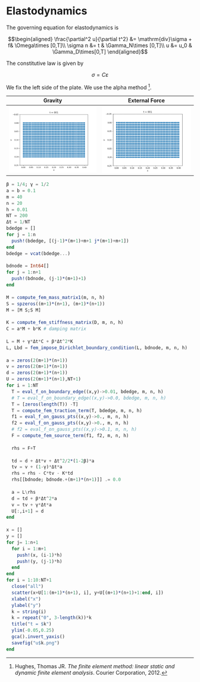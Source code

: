 # Elastodynamics

The governing equation for elastodynamics is 

$$\begin{aligned}
\frac{\partial^2 u}{\partial t^2} &= \mathrm{div}\sigma + f& \Omega\times [0,T]\\
\sigma n &= t & \Gamma_N\times [0,T]\\
u &= u_0 & \Gamma_D\times[0,T]
\end{aligned}$$

The constitutive law is given by 

$$\sigma = C\varepsilon$$

We fix the left side of the plate. We use the alpha method [^alpha].

[^alpha]: Hughes, Thomas JR. *The finite element method: linear static and dynamic finite element analysis*. Courier Corporation, 2012. 



| Gravity                   | External Force        |
| ------------------------- | --------------------- |
| ![](https://raw.githubusercontent.com/ADCMEMarket/ADCMEImages/master/AdFem/gravity.gif) | ![](https://raw.githubusercontent.com/ADCMEMarket/ADCMEImages/master/AdFem/ext.gif) |

```julia
β = 1/4; γ = 1/2
a = b = 0.1
m = 40
n = 20
h = 0.01
NT = 200
Δt = 1/NT 
bdedge = []
for j = 1:n 
  push!(bdedge, [(j-1)*(m+1)+m+1 j*(m+1)+m+1])
end
bdedge = vcat(bdedge...)

bdnode = Int64[]
for j = 1:n+1
  push!(bdnode, (j-1)*(m+1)+1)
end

M = compute_fem_mass_matrix1(m, n, h)
S = spzeros((m+1)*(n+1), (m+1)*(n+1))
M = [M S;S M]

K = compute_fem_stiffness_matrix(D, m, n, h)
C = a*M + b*K # damping matrix 

L = M + γ*Δt*C + β*Δt^2*K
L, Lbd = fem_impose_Dirichlet_boundary_condition(L, bdnode, m, n, h)

a = zeros(2(m+1)*(n+1))
v = zeros(2(m+1)*(n+1))
d = zeros(2(m+1)*(n+1))
U = zeros(2(m+1)*(n+1),NT+1)
for i = 1:NT 
  T = eval_f_on_boundary_edge((x,y)->0.01, bdedge, m, n, h)
  # T = eval_f_on_boundary_edge((x,y)->0.0, bdedge, m, n, h)
  T = [zeros(length(T)) -T]
  T = compute_fem_traction_term(T, bdedge, m, n, h)
  f1 = eval_f_on_gauss_pts((x,y)->0., m, n, h)
  f2 = eval_f_on_gauss_pts((x,y)->0., m, n, h)
  # f2 = eval_f_on_gauss_pts((x,y)->0.1, m, n, h)
  F = compute_fem_source_term(f1, f2, m, n, h)

  rhs = F+T

  td = d + Δt*v + Δt^2/2*(1-2β)*a 
  tv = v + (1-γ)*Δt*a 
  rhs = rhs - C*tv - K*td
  rhs[[bdnode; bdnode.+(m+1)*(n+1)]] .= 0.0

  a = L\rhs 
  d = td + β*Δt^2*a 
  v = tv + γ*Δt*a 
  U[:,i+1] = d
end

x = []
y = []
for j= 1:n+1
  for i = 1:m+1
    push!(x, (i-1)*h)
    push!(y, (j-1)*h)
  end
end
for i = 1:10:NT+1
  close("all")
  scatter(x+U[1:(m+1)*(n+1), i], y+U[(m+1)*(n+1)+1:end, i])
  xlabel("x")
  ylabel("y")
  k = string(i)
  k = repeat("0", 3-length(k))*k 
  title("t = $k")
  ylim(-0.05,0.25)
  gca().invert_yaxis()
  savefig("u$k.png")
end
```

